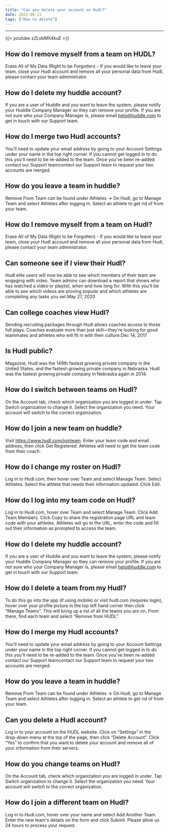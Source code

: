 ```yaml
---
title: "Can you delete your account on Hudl?"
date: 2022-06-13
tags: ["How to delete"]
---
```


---
{{< youtube zZLvbMX4kuE >}}
## How do I remove myself from a team on HUDL?
Erase All of My Data (Right to be Forgotten) - If you would like to leave your team, close your Hudl account and remove all your personal data from Hudl, please contact your team administrator.

## How do I delete my huddle account?
If you are a user of Huddle and you want to leave the system, please notify your Huddle Company Manager so they can remove your profile. If you are not sure who your Company Manager is, please email help@huddle.com to get in touch with our Support team.

## How do I merge two Hudl accounts?
You'll need to update your email address by going to your Account Settings under your name in the top right corner. If you cannot get logged in to do this you'll need to be re-added to the team. Once you've been re-added contact our Support teamcontact our Support team to request your two accounts are merged.

## How do you leave a team in huddle?
Remove From Team can be found under Athletes -> On Hudl, go to Manage Team and select Athletes after logging in. Select an athlete to get rid of from your team.

## How do I remove myself from a team on Hudl?
Erase All of My Data (Right to be Forgotten) - If you would like to leave your team, close your Hudl account and remove all your personal data from Hudl, please contact your team administrator.

## Can someone see if I view their Hudl?
Hudl elite users will now be able to see which members of their team are engaging with video. Team admins can download a report that shows who has watched a video or playlist, when and how long for. With this you'll be able to see which videos are proving popular and which athletes are completing any tasks you set.May 27, 2020

## Can college coaches view Hudl?
Sending recruiting packages through Hudl allows coaches access to those full plays. Coaches evaluate more than just skill—they're looking for good teammates and athletes who will fit in with their culture.Dec 14, 2017

## Is Hudl public?
Magazine, Hudl was the 149th fastest growing private company in the United States, and the fastest-growing private company in Nebraska. Hudl was the fastest growing private company in Nebraska again in 2014.

## How do I switch between teams on Hudl?
On the Account tab, check which organization you are logged in under. Tap Switch organization to change it. Select the organization you need. Your account will switch to the correct organization.

## How do I join a new team on huddle?
Visit https://www.hudl.com/jointeam. Enter your team code and email address, then click Get Registered. Athletes will need to get the team code from their coach.

## How do I change my roster on Hudl?
Log in to Hudl.com, then hover over Team and select Manage Team. Select Athletes. Select the athlete that needs their information updated. Click Edit.

## How do I log into my team code on Hudl?
Log in to Hudl.com, hover over Team and select Manage Team. Click Add Team Members. Click Copy to share the registration page URL and team code with your athletes. Athletes will go to the URL, enter the code and fill out their information as prompted to access the team.

## How do I delete my huddle account?
If you are a user of Huddle and you want to leave the system, please notify your Huddle Company Manager so they can remove your profile. If you are not sure who your Company Manager is, please email help@huddle.com to get in touch with our Support team.

## How do I delete a team from my Hudl?
To do this go into the app (if using mobile) or visit hudl.com (requires login), hover over your profile picture in the top left hand corner then click “Manage Teams”. This will bring up a list of all the teams you are on. From there, find each team and select “Remove from HUDL”.

## How do I merge my Hudl accounts?
You'll need to update your email address by going to your Account Settings under your name in the top right corner. If you cannot get logged in to do this you'll need to be re-added to the team. Once you've been re-added contact our Support teamcontact our Support team to request your two accounts are merged.

## How do you leave a team in huddle?
Remove From Team can be found under Athletes -> On Hudl, go to Manage Team and select Athletes after logging in. Select an athlete to get rid of from your team.

## Can you delete a Hudl account?
Log in to your account on the HUDL website. Click on “Settings” in the drop-down menu at the top of the page, then click “Delete Account”. Click “Yes” to confirm that you want to delete your account and remove all of your information from their servers.

## How do you change teams on Hudl?
On the Account tab, check which organization you are logged in under. Tap Switch organization to change it. Select the organization you need. Your account will switch to the correct organization.

## How do I join a different team on Hudl?
Log in to Hudl.com, hover over your name and select Add Another Team. Enter the new team's details on the form and click Submit. Please allow us 24 hours to process your request.

